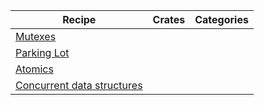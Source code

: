 | Recipe | Crates | Categories |
|---|---|---|
| [Mutexes][ex-mutex] |  |  |
| [Parking Lot][ex-parking-lot] |  |  |
| [Atomics][ex-atomics] |  |  |
| [Concurrent data structures][ex-concurrent-data-structures] |  |  |

[ex-mutex]: index.md#mutex
[ex-parking-lot]: index.md#parking-lot
[ex-atomics]: index.md#atomics
[ex-concurrent-data-structures]: concurrent_data_structures.md
